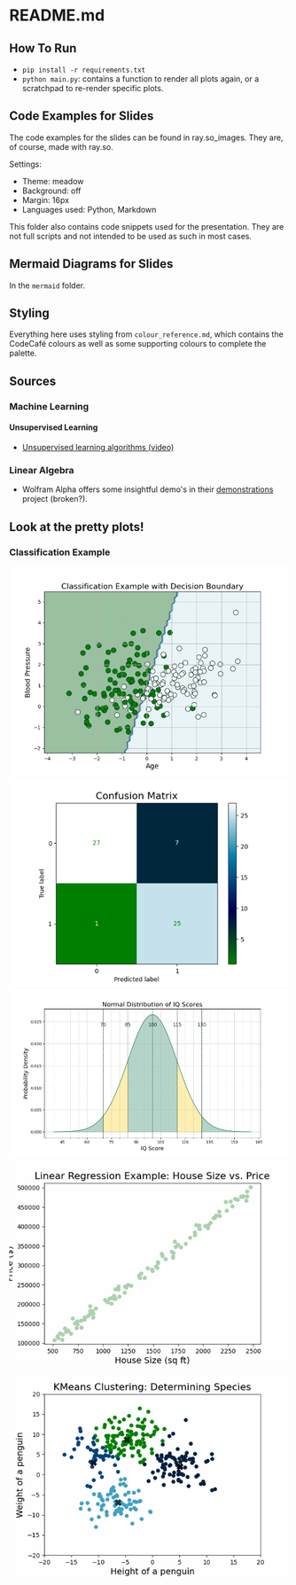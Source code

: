 # README.md

## How To Run

- `pip install -r requirements.txt`
- `python main.py`: contains a function to render all plots again, 
or a scratchpad to re-render specific plots.

## Code Examples for Slides

The code examples for the slides can be found in ray.so_images. They are, 
of course, made with ray.so.

Settings:
- Theme: meadow
- Background: off
- Margin: 16px
- Languages used: Python, Markdown

This folder also contains code snippets used for the presentation. They are not full scripts 
and not intended to be used as such in most cases.

## Mermaid Diagrams for Slides

In the `mermaid` folder.

## Styling

Everything here uses styling from `colour_reference.md`, which contains the 
CodeCafé colours as well as some supporting colours to complete the palette.

## Sources

### Machine Learning

#### Unsupervised Learning

- [Unsupervised learning algorithms (video)](https://www.youtube.com/watch?v=7Uk-cpOEecI)

### Linear Algebra

- Wolfram Alpha offers some insightful demo's in their [demonstrations](https://demonstrations.wolfram.com/topic.html?topic=Linear+Algebra&limit=20) project (broken?). 

## Look at the pretty plots!

### Classification Example

![Classification Example](plots/classification_decision_boundary.png)
![Classification Example](plots/classification_confusion_matrix.png)
![Regression Example](plots/regression_example.png)
![Linear Regression Animation](plots/linear_regression_animation.gif)
![KMeans Clustering Animation](plots/kmeans_animation.gif)
